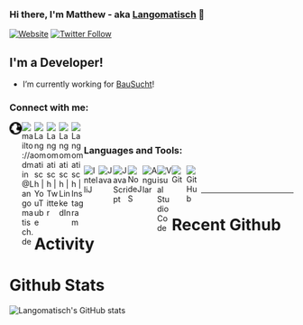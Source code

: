 ### Hi there, I'm Matthew - aka [Langomatisch](https://langomatisch.de) 👋

[![Website](https://img.shields.io/website?label=langomatisch.de&style=for-the-badge&url=https://langomatisch.de)](https://langomatisch.de)
[![Twitter Follow](https://img.shields.io/twitter/follow/Langomatisch?color=1DA1F2&logo=twitter&style=for-the-badge)](https://twitter.com/intent/follow?original_referer=https%3A%2F%2Fgithub.com%2FLangomatisch&screen_name=Langomatisch)

## I'm a Developer!

- I’m currently working for [BauSucht][website]!

### Connect with me:

[<img align="left" alt="Langomatisch.de" width="22px" src="https://raw.githubusercontent.com/iconic/open-iconic/master/svg/globe.svg" />][website]
[<img align="left" alt="mailto://admin@Langomatisch.de" width="22px" src="https://simpleicons.org/icons/gmail.svg" />][email]
[<img align="left" alt="Langomatisch | YouTube" width="22px" src="https://cdn.jsdelivr.net/npm/simple-icons@v3/icons/youtube.svg" />][youtube]
[<img align="left" alt="Langomatisch | Twitter" width="22px" src="https://cdn.jsdelivr.net/npm/simple-icons@v3/icons/twitter.svg" />][twitter]
[<img align="left" alt="Langomatisch | LinkedIn" width="22px" src="https://cdn.jsdelivr.net/npm/simple-icons@v3/icons/linkedin.svg" />][linkedin]
[<img align="left" alt="Langomatisch | Instagram" width="22px" src="https://cdn.jsdelivr.net/npm/simple-icons@v3/icons/instagram.svg" />][instagram]

<br />

### Languages and Tools:

<img align="left" alt="IntelliJ" width="26px" src="https://simpleicons.org/icons/intellijidea.svg" />
<img align="left" alt="Java" width="26px" src="https://simpleicons.org/icons/java.svg" />
<img align="left" alt="JavaScript" width="26px" src="https://simpleicons.org/icons/javascript.svg" />
<img align="left" alt="NodeJS" width="26px" src="https://simpleicons.org/icons/node-dot-js.svg" />
<img align="left" alt="Angular" width="26px" src="https://simpleicons.org/icons/angular.svg" />
<img align="left" alt="Visual Studio Code" width="26px" src="https://simpleicons.org/icons/visualstudiocode.svg" />
<img align="left" alt="Git" width="26px" src="https://simpleicons.org/icons/git.svg" />
<img align="left" alt="GitHub" width="26px" src="https://simpleicons.org/icons/github.svg" />

<br />
<br />

---

# Recent Github Activity
  
<!--START_SECTION:activity-->
<!--END_SECTION:activity-->

#    Github Stats
![Langomatisch's GitHub stats](https://github-readme-stats.vercel.app/api?username=Langomatisch&count_private=true)

[email]: mailto://admin@langomatisch.de
[website]: https://bausucht.net
[twitter]: https://twitter.com/Langomatisch
[youtube]: https://youtube.com/Langomatisch
[instagram]: https://instagram.com/DieserLango
[linkedin]: https://www.linkedin.com/in/matthew-mc-gregor-97a872188/
